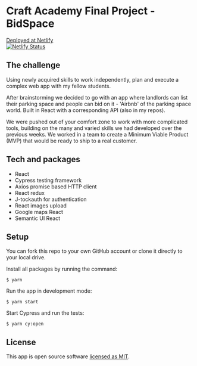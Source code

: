 # Craft Academy Final Project - BidSpace
[Deployed at Netlify](https://bidspace.netlify.app/) <br />
[![Netlify Status](https://api.netlify.com/api/v1/badges/1cc7a97d-fe63-4123-8e62-c95e5d285cfd/deploy-status)](https://app.netlify.com/sites/bidspace/deploys)

## The challenge
Using newly acquired skills to work independently, plan and execute a complex web app with my fellow students. 

After brainstorming we decided to go with an app where landlords can list their parking space and people can bid on it - 'Airbnb' of the parking space world. Built in React with a corresponding API (also in my repos).

We were pushed out of your comfort zone to work with more complicated tools, building on the many and varied skills we had developed over the previous weeks. We worked in a team to create a Minimum Viable Product (MVP) that would be ready to ship to a real customer. 

## Tech and packages

<ul>
<li> React <br />
<li> Cypress testing framework <br />
<li> Axios promise based HTTP client <br /> 
<li> React redux <br />
<li> J-tockauth for authentication <br />
<li> React images upload <br />
<li> Google maps React <br />  
<li> Semantic UI React <br /> 
</ul>

## Setup
You can fork this repo to your own GitHub account or clone it directly to your local drive. 

Install all packages by running the command:

``` $ yarn ```

Run the app in development mode:

``` $ yarn start ```

Start Cypress and run the tests:

``` $ yarn cy:open ```

## License
This app is open source software [licensed as MIT](https://mit-license.org/).

